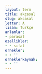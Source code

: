 ```yaml
---
layout: term
title: akçasal
slug: akcasal
letter: A
lisan: Türkçe
anlamlar:
- parasal
ozellikler:
- - sıfat
ornekler:
- - ''
orneklerkaynak:
- - ''
---
```

